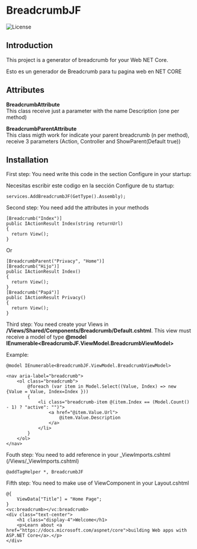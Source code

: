 # BreadcrumbJF
![License](https://img.shields.io/github/license/josepfs1995/breadcrumbjf)

## Introduction

 This project is a generator of breadcrumb for your Web NET Core.

 Esto es un generador de Breadcrumb para tu pagina web en NET CORE

## Attributes
**BreadcrumbAttribute**<br>
This class receive just a parameter with the name Description (one per method)


**BreadcrumbParentAttribute**<br>
This class migth work for indicate your parent breadcrumb (n per method), receive 3 parameters (Action, Controller and ShowParent(Default true))


## Installation

First step: You need write this code in the section Configure in your startup:

Necesitas escribir este codigo en la sección Configure de tu startup:
```
services.AddBreadcrumbJF(GetType().Assembly);
```
Second step: You need add the attributes in your methods
```
[Breadcrumb("Index")]
public IActionResult Index(string returnUrl)
{
  return View();
}
```
Or
```
[BreadcrumbParent("Privacy", "Home")]
[Breadcrumb("Hijo")]
public IActionResult Index()
{
  return View();
}
[Breadcrumb("Papá")]
public IActionResult Privacy()
{
  return View();
}
```
Third step: You need create your Views in **/Views/Shared/Components/Breadcrumb/Default.cshtml**.
This view must receive a model of type **@model IEnumerable<BreadcrumbJF.ViewModel.BreadcrumbViewModel>**

Example:
```
@model IEnumerable<BreadcrumbJF.ViewModel.BreadcrumbViewModel>

<nav aria-label="breadcrumb">
    <ol class="breadcrumb">
        @foreach (var item in Model.Select((Value, Index) => new {Value = Value, Index=Index }))
        {
            <li class="breadcrumb-item @(item.Index == (Model.Count() - 1) ? "active": "")">
                <a href="@item.Value.Url">
                    @item.Value.Description
                </a>
            </li>
        }
    </ol>
</nav>
```
Fouth step: You need to add reference in your _ViewImports.cshtml (/Views/_ViewImports.cshtml)
```
@addTagHelper *, BreadcrumbJF
```
Fifth step: You need to make use of ViewComponent in your Layout.cshtml
```
@{
    ViewData["Title"] = "Home Page";
}
<vc:breadcrumb></vc:breadcrumb>
<div class="text-center">
    <h1 class="display-4">Welcome</h1>
    <p>Learn about <a href="https://docs.microsoft.com/aspnet/core">building Web apps with ASP.NET Core</a>.</p>
</div>

```
